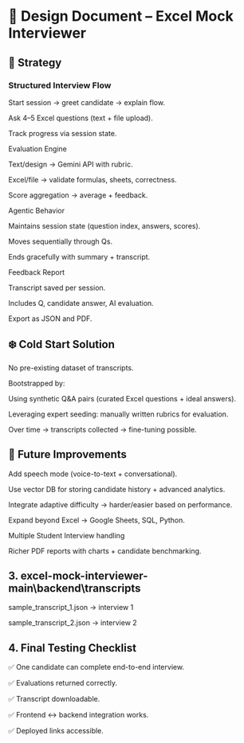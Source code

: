 # 📐 Design Document – Excel Mock Interviewer

## 🎯 Strategy

### Structured Interview Flow

Start session → greet candidate → explain flow.

Ask 4–5 Excel questions (text + file upload).

Track progress via session state.

Evaluation Engine

Text/design → Gemini API with rubric.

Excel/file → validate formulas, sheets, correctness.

Score aggregation → average + feedback.

Agentic Behavior

Maintains session state (question index, answers, scores).

Moves sequentially through Qs.

Ends gracefully with summary + transcript.

Feedback Report

Transcript saved per session.

Includes Q, candidate answer, AI evaluation.

Export as JSON and PDF.

## ❄️ Cold Start Solution

No pre-existing dataset of transcripts.

Bootstrapped by:

Using synthetic Q&A pairs (curated Excel questions + ideal answers).

Leveraging expert seeding: manually written rubrics for evaluation.

Over time → transcripts collected → fine-tuning possible.

## 🔮 Future Improvements

Add speech mode (voice-to-text + conversational).

Use vector DB for storing candidate history + advanced analytics.

Integrate adaptive difficulty → harder/easier based on performance.

Expand beyond Excel → Google Sheets, SQL, Python.

Multiple Student Interview handling

Richer PDF reports with charts + candidate benchmarking.

## 3. excel-mock-interviewer-main\backend\transcripts

sample_transcript_1.json → interview 1

sample_transcript_2.json → interview 2



## 4. Final Testing Checklist

✅ One candidate can complete end-to-end interview.

✅ Evaluations returned correctly.

✅ Transcript downloadable.

✅ Frontend ↔ backend integration works.

✅ Deployed links accessible.